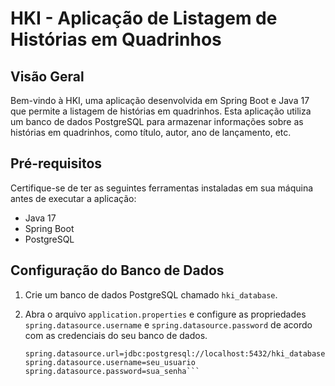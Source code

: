 # HKI - Aplicação de Listagem de Histórias em Quadrinhos

## Visão Geral

Bem-vindo à HKI, uma aplicação desenvolvida em Spring Boot e Java 17 que permite a listagem de histórias em quadrinhos. Esta aplicação utiliza um banco de dados PostgreSQL para armazenar informações sobre as histórias em quadrinhos, como título, autor, ano de lançamento, etc.

## Pré-requisitos

Certifique-se de ter as seguintes ferramentas instaladas em sua máquina antes de executar a aplicação:

- Java 17
- Spring Boot
- PostgreSQL

## Configuração do Banco de Dados

1. Crie um banco de dados PostgreSQL chamado `hki_database`.
2. Abra o arquivo `application.properties` e configure as propriedades `spring.datasource.username` e `spring.datasource.password` de acordo com as credenciais do seu banco de dados.

   ```properties
   spring.datasource.url=jdbc:postgresql://localhost:5432/hki_database
   spring.datasource.username=seu_usuario
   spring.datasource.password=sua_senha```
